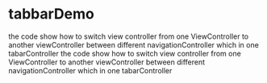 # tabbarDemo
the code show how to switch view controller from one ViewController to another viewController between different navigationController which in one tabarController
the code show how to switch view controller from one ViewController to
another viewController between different navigationController which in
one tabarController

